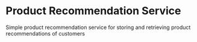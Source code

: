 # Product Recommendation Service
Simple product recommendation service for storing and retrieving product recommendations of customers